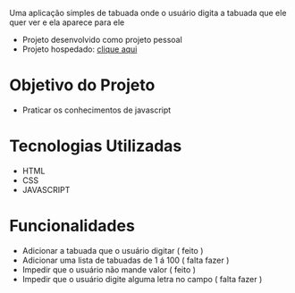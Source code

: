 Uma aplicação simples de tabuada onde o usuário digita a tabuada que ele quer ver e ela aparece para ele

- Projeto desenvolvido como projeto pessoal
- Projeto hospedado: [clique aqui](https://projeto-tabuada-flax.vercel.app/)

# Objetivo do Projeto
- Praticar os conhecimentos de javascript

# Tecnologias Utilizadas
- HTML
- CSS
- JAVASCRIPT

# Funcionalidades
- Adicionar a tabuada que o usuário digitar ( feito )
- Adicionar uma lista de tabuadas de 1 á 100 ( falta fazer )
- Impedir que o usuário não mande valor ( feito )
- Impedir que o usuário digite alguma letra no campo ( falta fazer )
